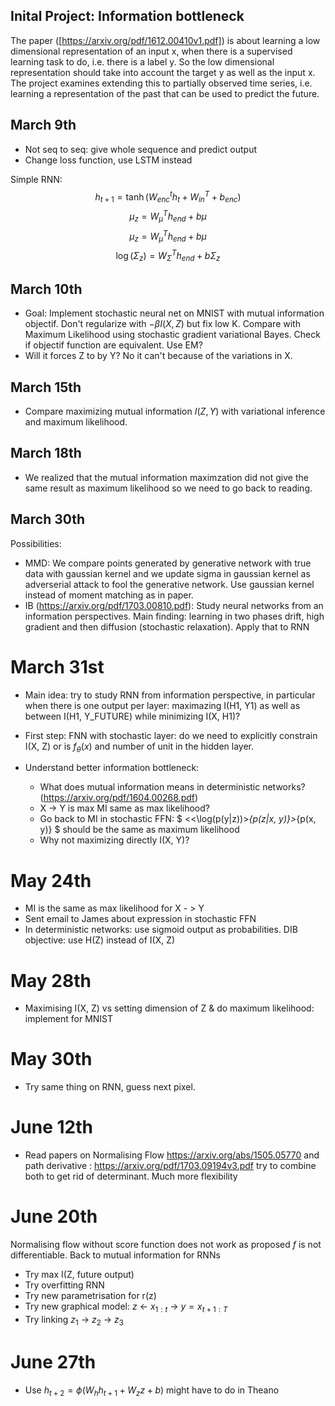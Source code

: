 ## Inital Project: Information bottleneck
The paper ([https://arxiv.org/pdf/1612.00410v1.pdf]) is about learning a low dimensional representation of an input x, when there is a supervised learning task to do, i.e. there is a label y. So the low dimensional representation should take into account the target y as well as the input x. The project examines extending this to partially observed time series, i.e. learning a representation of the past that can be used to predict the future.

## March 9th
- Not seq to seq: give whole sequence and predict output
- Change loss function, use LSTM instead

Simple RNN:
$$ h_{t+1} = \tanh(W_{enc}^t h_t + W_{in}^T + b_{enc})$$
$$ \mu_z = W_\mu^T h_{end} + b\mu$$
$$ \mu_z = W_\mu^T h_{end} + b\mu$$
$$ \log(\Sigma_z) = W_\Sigma^T h_{end} + b\Sigma_z$$

## March 10th
- Goal: Implement stochastic neural net on MNIST with mutual information objectif. Don't regularize with $-\beta I(X, Z)$ but fix low K. Compare with Maximum Likelihood using stochastic gradient variational Bayes. Check if objectif function are equivalent. Use EM?
- Will it forces Z to by Y? No it can't because of the variations in X.

## March 15th
- Compare maximizing mutual information $I(Z, Y)$ with variational inference and maximum likelihood.

## March 18th
- We realized that the mutual information maximzation did not give the same result as maximum likelihood so we need to go back to reading.

## March 30th
Possibilities: 
- MMD: We compare points generated by generative network with true data with gaussian kernel and we update sigma in gaussian kernel as adverserial attack to fool the generative network. Use gaussian kernel instead of moment matching as in paper.
- IB (https://arxiv.org/pdf/1703.00810.pdf): Study neural networks from an information perspectives. Main finding: learning in two phases drift, high gradient and then diffusion (stochastic relaxation).
Apply that to RNN

# March 31st
- Main idea: try to study RNN from information perspective, in particular when there is one output per layer: maximazing I(H1, Y1) as well as between I(H1, Y_FUTURE) while minimizing I(X, H1)?

- First step: FNN with stochastic layer: do we need to explicitly constrain I(X, Z) or is $f_{\theta}(x)$ and number of unit in the hidden layer.

- Understand better information bottleneck: 
    - What does mutual information means in deterministic networks? (https://arxiv.org/pdf/1604.00268.pdf)
    - X -> Y is max MI same as max likelihood?
    - Go back to MI in stochastic FFN: $ <<\log(p(y|z))>_{p(z|x, y)}>_{p(x, y)} $ should be the same as maximum likelihood
    - Why not maximizing directly I(X, Y)?

# May 24th 
- MI is the same as max likelihood for X - > Y
- Sent email to James about expression in stochastic FFN
- In deterministic networks: use sigmoid output as probabilities. DIB objective: use H(Z) instead of I(X, Z)

# May 28th
- Maximising I(X, Z) vs setting dimension of Z & do maximum likelihood: implement for MNIST

# May 30th 
- Try same thing on RNN, guess next pixel.

# June 12th
- Read papers on Normalising Flow https://arxiv.org/abs/1505.05770 and path derivative : https://arxiv.org/pdf/1703.09194v3.pdf try to combine both to get rid of determinant. Much more flexibility

# June 20th
Normalising flow without score function does not work as proposed $f$ is not differentiable. Back to mutual information for RNNs
- Try max I(Z, future output)
- Try overfitting RNN
- Try new parametrisation for r(z)
- Try new graphical model: $z$ <- $x_{1:t}$ -> $y = x_{t+1:T}$ 
- Try linking $z_1$ -> $z_2$ -> $z_3$

# June 27th
- Use $h_{t+2} = \phi(W_h h_{t+1} + W_z z + b)$ might have to do in Theano




